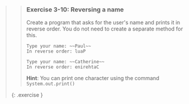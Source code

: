 >> ### Exercise 3-10: Reversing a name
>> 
>> Create a program that asks for the user's name and prints it in reverse order. You do not need to create a separate method for this.
>> 
>>```output
>> Type your name: ~~Paul~~
>> In reverse order: luaP
>>```
>>
>>```output  
>> Type your name: ~~Catherine~~
>> In reverse order: enirehtaC
>>```
>>     
>> **Hint**: You can print one character using the command `System.out.print()`
>> 
>{: .exercise }